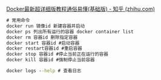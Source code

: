 [Docker最新超详细版教程通俗易懂(基础版) - 知乎 (zhihu.com)](https://zhuanlan.zhihu.com/p/442442997)

```cmd
# 常用命令
docker run 镜像id 新建容器并启动
docker ps 列出所有运行的容器 docker container list
docker rm 容器id 删除指定容器
docker start 容器id #启动容器
docker restart容器id #重启容器
docker stop 容器id #停止当前正在运行的容器
docker kill 容器id #强制停止当前容器

docker logs --help # 查看日志
```

